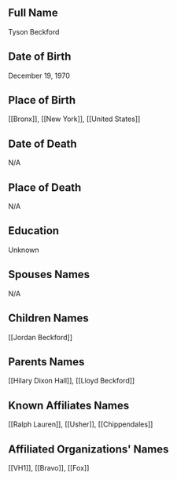 ## Full Name
Tyson Beckford

## Date of Birth
December 19, 1970

## Place of Birth
[[Bronx]], [[New York]], [[United States]]

## Date of Death
N/A

## Place of Death
N/A

## Education
Unknown

## Spouses Names
N/A

## Children Names
[[Jordan Beckford]]

## Parents Names
[[Hilary Dixon Hall]], [[Lloyd Beckford]]

## Known Affiliates Names
[[Ralph Lauren]], [[Usher]], [[Chippendales]]

## Affiliated Organizations' Names
[[VH1]], [[Bravo]], [[Fox]]


